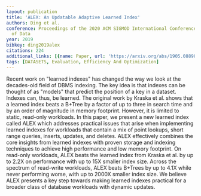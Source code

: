 ```yaml
---
layout: publication
title: 'ALEX: An Updatable Adaptive Learned Index'
authors: Ding et al.
conference: Proceedings of the 2020 ACM SIGMOD International Conference on Management
  of Data
year: 2019
bibkey: ding2019alex
citations: 224
additional_links: [{name: Paper, url: 'https://arxiv.org/abs/1905.08898'}]
tags: [DATASETS, Evaluation, Efficiency And Optimization]
---
```

Recent work on "learned indexes" has changed the way we look at the
decades-old field of DBMS indexing. The key idea is that indexes can be thought
of as "models" that predict the position of a key in a dataset. Indexes can,
thus, be learned. The original work by Kraska et al. shows that a learned index
beats a B+Tree by a factor of up to three in search time and by an order of
magnitude in memory footprint. However, it is limited to static, read-only
workloads.
  In this paper, we present a new learned index called ALEX which addresses
practical issues that arise when implementing learned indexes for workloads
that contain a mix of point lookups, short range queries, inserts, updates, and
deletes. ALEX effectively combines the core insights from learned indexes with
proven storage and indexing techniques to achieve high performance and low
memory footprint. On read-only workloads, ALEX beats the learned index from
Kraska et al. by up to 2.2X on performance with up to 15X smaller index size.
Across the spectrum of read-write workloads, ALEX beats B+Trees by up to 4.1X
while never performing worse, with up to 2000X smaller index size. We believe
ALEX presents a key step towards making learned indexes practical for a broader
class of database workloads with dynamic updates.